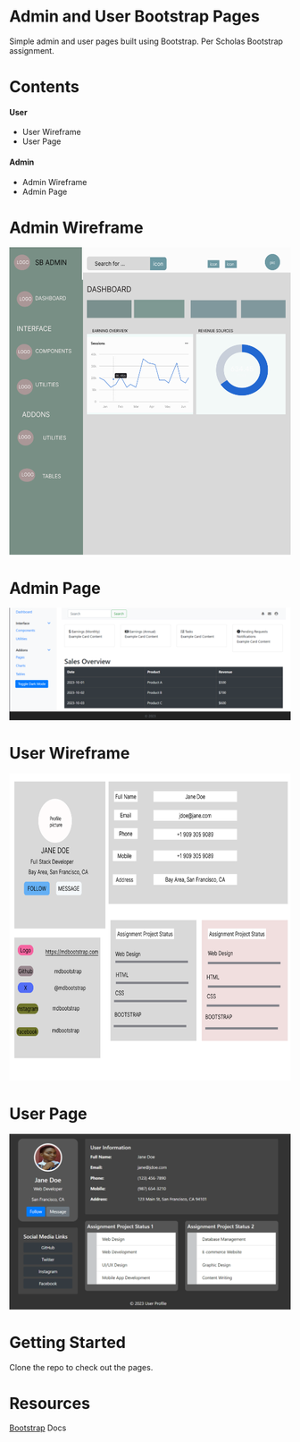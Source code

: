 # Admin and User Bootstrap Pages
Simple admin and user pages built using Bootstrap. Per Scholas Bootstrap assignment.

# Contents
####  User
- User Wireframe
- User Page

#### Admin 
- Admin Wireframe
- Admin Page


# Admin Wireframe
<img width="650" height="550" src="images/Admin Page.png" alt="Admin Wireframe" />

# Admin Page

<img  src="images/admin_light.png" alt="Admin Page" />

# User Wireframe
<img width="850" height="550"  src="images/User Page.png" alt="User Wireframe" >

# User Page

<img src="images/user_profile.png" alt="User Page" >

# Getting Started
Clone the repo to check out the pages.

# Resources
[Bootstrap](https://getbootstrap.com/docs/5.3/getting-started/introduction/) Docs
